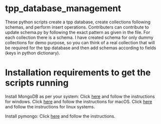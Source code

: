 # tpp_database_management
These python scripts create a tpp database, create collections following schemas, and perform insert operations. 
Contributers can contribute to update schema.py by following the exact pattern as given in the file.
For each collection there is a schema.
I have created schema for only dummy collections for demo purpose, so you can think of a real collection that will be required for the tpp database and then add schemas according to fields (keys in python dictionary).

# Installation requirements to get the scripts running
Install MongoDB as per your system: 
      Click [here](https://www.mongodb.com/docs/manual/tutorial/install-mongodb-on-windows/) and follow the instructions for windows.
      Click [here](https://www.mongodb.com/docs/manual/tutorial/install-mongodb-on-os-x/) and follow the instructions for macOS.
      Click [here](https://www.mongodb.com/docs/manual/administration/install-on-linux/) and follow the instructions for linux systems.
      
      
Install pymongo:
    Click [here](https://pymongo.readthedocs.io/en/stable/installation.html) and follow the instructions.
